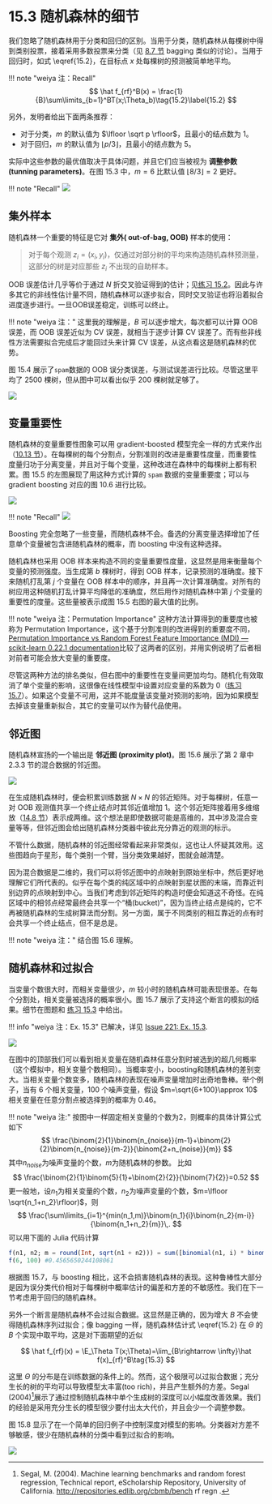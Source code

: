 # 15.3 随机森林的细节

我们忽略了随机森林用于分类和回归的区别。当用于分类，随机森林从每棵树中得到类别投票，接着采用多数投票来分类（见 [8.7 节](../08-Model-Inference-and-Averaging/8.7-Bagging/index.html) bagging 类似的讨论）。当用于回归时，如式 \eqref{15.2}，在目标点 $x$ 处每棵树的预测被简单地平均。

!!! note "weiya 注：Recall"
    $$
    \hat f_{rf}^B(x) = \frac{1}{B}\sum\limits_{b=1}^BT(x;\Theta_b)\tag{15.2}\label{15.2}
    $$

另外，发明者给出下面两条推荐：

- 对于分类，$m$ 的默认值为 $\lfloor \sqrt p \rfloor$，且最小的结点数为 1。
- 对于回归，$m$ 的默认值为 $\lfloor p/3\rfloor$，且最小的结点数为 5。

实际中这些参数的最优值取决于具体问题，并且它们应当被视为 **调整参数 (tunning parameters)**。在图 15.3 中，$m=6$ 比默认值 $\lfloor 8/3\rfloor =2$ 更好。

!!! note "Recall"
    ![](../img/15/fig15.3.png)

## 集外样本

随机森林一个重要的特征是它对 **集外( out-of-bag, OOB)** 样本的使用：

> 对于每个观测 $z_i=(x_i, y_i)$，仅通过对部分树的平均来构造随机森林预测量，这部分的树是对应那些 $z_i$ 不出现的自助样本。

OOB 误差估计几乎等价于通过 $N$ 折交叉验证得到的估计；见[练习 15.2](https://github.com/szcf-weiya/ESL-CN/issues/21)。因此与许多其它的非线性估计量不同，随机森林可以逐步拟合，同时交叉验证也将沿着拟合进度逐步进行。一旦OOB误差稳定，训练可以终止。

!!! note "weiya 注："
    这里我的理解是，$B$ 可以逐步增大，每次都可以计算 OOB 误差，而 OOB 误差近似为 CV 误差，就相当于逐步计算 CV 误差了。而有些非线性方法需要拟合完成后才能回过头来计算 CV 误差，从这点看这是随机森林的优势。

图 15.4 展示了`spam`数据的 OOB 误分类误差，与测试误差进行比较。尽管这里平均了 2500 棵树，但从图中可以看出似乎 200 棵树就足够了。

![](../img/15/fig15.4.png)

## 变量重要性

随机森林的变量重要性图象可以用 gradient-boosted 模型完全一样的方式来作出（[10.13 节](/10-Boosting-and-Additive-Trees/10.3-Forward-Stagewise-Additive-Modeling/index.html)）。在每棵树的每个分割点，分割准则的改进是重要性度量，而重要性度量归功于分离变量，并且对于每个变量，这种改进在森林中的每棵树上都有积累。图 15.5 的左图展现了用这种方式计算的 `spam` 数据的变量重要度；可以与 gradient boosting 对应的图 10.6 进行比较。

![](../img/15/fig15.5.png)

!!! note "Recall"
    ![](../img/10/fig10.6.png)

Boosting 完全忽略了一些变量，而随机森林不会。备选的分离变量选择增加了任意单个变量被包含进随机森林的概率，而 boosting 中没有这种选择。

随机森林也采用 OOB 样本来构造不同的变量重要性度量，这显然是用来衡量每个变量的预测强度。当生成第 $b$ 棵树时，得到 OOB 样本，记录预测的准确度。接下来随机打乱第 $j$ 个变量在 OOB 样本中的顺序，并且再一次计算准确度。对所有的树应用这种随机打乱计算平均降低的准确度，然后用作对随机森林中第 $j$ 个变量的重要性的度量。这些量被表示成图 15.5 右图的最大值的比例。

!!! note "weiya 注：Permutation Importance"
    这种方法计算得到的重要度也被称为 Permutation Importance，这个基于分割准则的改进得到的重要度不同，[Permutation Importance vs Random Forest Feature Importance (MDI) &mdash; scikit-learn 0.22.1 documentation](https://scikit-learn.org/stable/auto_examples/inspection/plot_permutation_importance.html)比较了这两者的区别，并用实例说明了后者相对前者可能会放大变量的重要度。

尽管这两种方法的排名类似，但右图中的重要性在变量间更加均匀。随机化有效取消了单个变量的影响，这很像在线性模型中设置对应变量的系数为 0（[练习 15.7](https://github.com/szcf-weiya/ESL-CN/issues/220)）。如果这个变量不可用，这并不能度量该变量对预测的影响，因为如果模型去掉该变量重新拟合，其它的变量可以作为替代品使用。

## 邻近图

随机森林宣扬的一个输出是 **邻近图 (proximity plot)**。图 15.6 展示了第 2 章中 2.3.3 节的混合数据的邻近图。

![](../img/15/fig15.6.png)

在生成随机森林时，便会积累训练数据 $N\times N$ 的邻近矩阵。对于每棵树，任意一对 OOB 观测值共享一个终止结点时其邻近值增加 1。这个邻近矩阵接着用多维缩放（[14.8 节](/14-Unsupervised-Learning/14.8-Multidimensional-Scaling/index.html)）表示成两维。这个想法是即使数据可能是高维的，其中涉及混合变量等等，但邻近图会给出随机森林分类器中彼此充分靠近的观测的标示。

不管什么数据，随机森林的邻近图经常看起来非常类似，这也让人怀疑其效用。这些图趋向于星形，每个类别一个臂，当分类效果越好，图就会越清楚。

因为混合数据是二维的，我们可以将邻近图中的点映射到原始坐标中，然后更好地理解它们所代表的。似乎在每个类的纯区域中的点映射到星状图的末端，而靠近判别边界的点映射到中心。当我们考虑到邻近矩阵的构造时便会知道这不奇怪。在纯区域中的相邻点经常最终会共享一个“桶(bucket)”，因为当终止结点是纯的，它不再被随机森林的生成树算法而分割。另一方面，属于不同类别的相互靠近的点有时会共享一个终止结点，但不是总是。

!!! note "weiya 注："
    结合图 15.6 理解。

## 随机森林和过拟合

当变量个数很大时，而相关变量很少，$m$ 较小时的随机森林可能表现很差。在每个分割处，相关变量被选择的概率很小。图 15.7 展示了支持这个断言的模拟的结果。细节在图题和 [练习 15.3](https://github.com/szcf-weiya/ESL-CN/issues/221) 中给出。

!!! info "weiya 注：Ex. 15.3"
    已解决，详见 [Issue 221: Ex. 15.3](https://github.com/szcf-weiya/ESL-CN/issues/221). 

![](../img/15/fig15.7.png)

在图中的顶部我们可以看到相关变量在随机森林任意分割时被选到的超几何概率（这个模拟中，相关变量个数相同）。当概率变小，boosting和随机森林的差别变大。当相关变量个数变多，随机森林的表现在噪声变量增加时出奇地鲁棒。举个例子，当有 6 个相关变量，100 个噪声变量，假设 $m=\sqrt{6+100}\approx 10$ 相关变量在任意分割点被选择到的概率为 0.46。

!!! note "weiya 注:"
    按图中一样固定相关变量的个数为2，则概率的具体计算公式如下
    $$
    \frac{\binom{2}{1}\binom{n_{noise}}{m-1}+\binom{2}{2}\binom{n_{noise}}{m-2}}{\binom{2+n_{noise}}{m}}
    $$
    其中$n_{noise}$为噪声变量的个数，$m$为随机森林的参数。
    比如
    $$
    \frac{\binom{2}{1}\binom{5}{1}+\binom{2}{2}}{\binom{7}{2}}=0.52
    $$
    更一般地，设$n_1$为相关变量的个数，$n_2$为噪声变量的个数，$m=\lfloor \sqrt{n_1+n_2}\rfloor)$，则
    $$
    \frac{\sum\limits_{i=1}^{min(n_1,m)}\binom{n_1}{i}\binom{n_2}{m-i}}{\binom{n_1+n_2}{m}}\,.
    $$
    可以用下面的 Julia 代码计算
```julia
f(n1, n2; m = round(Int, sqrt(n1 + n2))) = sum([binomial(n1, i) * binomial(n2,m-i ) for i=1:min(n1, m)]) / binomial(n1+n2, m)
f(6, 100) #0.4565650244108061
```

根据图 15.7，与 boosting 相比，这不会损害随机森林的表现。这种鲁棒性大部分是因为误分类代价相对于每棵树中概率估计的偏差和方差的不敏感性。我们在下一节考虑用于回归的随机森林。

另外一个断言是随机森林不会过拟合数据。这显然是正确的，因为增大 $B$ 不会使得随机森林序列过拟合；像 bagging 一样，随机森林估计式 \eqref{15.2} 在 $\Theta$ 的 $B$ 个实现中取平均，这是对下面期望的近似

$$
\hat f_{rf}(x) = \E_\Theta T(x;\Theta)=\lim_{B\rightarrow \infty}\hat f(x)_{rf}^B\tag{15.3}
$$

这里 $\Theta$ 的分布是在训练数据的条件上的。然而，这个极限可以过拟合数据；充分生长的树的平均可以导致模型太丰富(too rich)，并且产生额外的方差。Segal (2004)[^1]展示了通过控制随机森林中单个生成树的深度可以小幅度改善效果。我们的经验是采用充分生长的模型很少要付出太大代价，并且会少一个调整参数。

图 15.8 显示了在一个简单的回归例子中控制深度对模型的影响。分类器对方差不够敏感，很少在随机森林的分类中看到过拟合的影响。

![](../img/15/fig15.8.png)

[^1]: Segal, M. (2004). Machine learning benchmarks and random forest regression, Technical report, eScholarship Repository, University of California. http://repositories.edlib.org/cbmb/bench rf regn .
